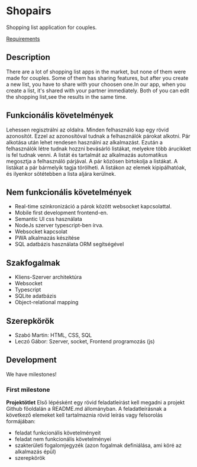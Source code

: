 # Shopairs


Shopping list application for couples.

[Requirements](http://webprogramozas.inf.elte.hu/#!/subjects/full-stack)


## Description

There are a lot of shopping list apps in the market, but none of them were made for couples. Some of them has sharing features, but after you create a new list, you have to share with your choosen one.In our app, when you create a list, it's shared with your partner immediately. Both of you can edit the shopping list,see the results in the same time.

## Funkcionális követelmények

Lehessen regisztrálni az oldalra. Minden felhasználó kap egy rövid azonosítót. Ezzel az azonosítóval tudnak a felhasználók párokat alkotni. Pár alkotása után lehet rendesen használni az alkalmazást. Ezután a felhasználók létre tudnak hozzni bevásárló listákat, melyekre több árucikket is fel tudnak venni. A listát és tartalmát az alkalmazás automatikus megosztja a felhasználó párjával. A pár közösen birtokolja a listákat. A listákat a pár bármelyik tagja törölheti. A listákon az elemek kipipálhatóak, és ilyenkor sötétebben a lista aljára kerülnek.


## Nem funkcionális követelmények

* Real-time szinkronizáció a párok között websocket kapcsolattal.
* Mobile first development frontend-en.  
* Semantic UI css használata
* NodeJs szerver typescript-ben írva. 
* Websocket kapcsolat
* PWA alkalmazás készítése
* SQL adatbázis használata ORM segítségével


## Szakfogalmak

* Kliens-Szerver architektúra
* Websocket
* Typescript
* SQLite adatbázis
* Object-relational mapping


## Szerepkörök

* Szabó Martin: HTML, CSS, SQL
* Leczó Gábor: Szerver, socket, Frontend programozás (js)


## Development

We have milestones!

### First milestone

**Projektötlet**
Első lépésként egy rövid feladatleírást kell megadni a projekt Github főoldalán a README.md állományban. A feladatleírásnak a következő elemeket kell tartalmaznia rövid leírás vagy felsorolás formájában:

* feladat funkcionális követelményeit
* feladat nem funkcionális követelményei
* szakterületi fogalomjegyzék (azon fogalmak definiálása, ami köré az alkalmazás épül)
* szerepkörök
